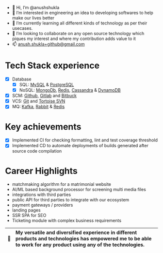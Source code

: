- 👋 Hi, I’m @anushshukla
- 👀 I’m interested in engineering an idea to developing softwares to help make our lives better
- 🌱 I’m currently learning all different kinds of technology as per their usecases.
- 💞️ I’m looking to collaborate on any open source technology which piques my interest and where my contribution adds value to it
- 📫 anush.shukla+github@gmail.com

# Tech Stack experience
- [x] Database
  - [x] SQL: [MySQL](https://www.mysql.com/) & [PostgreSQL](https://www.postgresql.org/)
  - [x] NoSQL: [MongoDb](https://www.mongodb.com/), [Redis](https://redis.io/), [Cassandra](https://cassandra.apache.org/) & [DynamoDB](https://aws.amazon.com/dynamodb)
- [x] SCM: [Github](https://github.com/), [Gitlab](https://gitlab.com/) and [Bitbuck](https://bitbucket.org/)
- [x] VCS: [Git](https://git-scm.com/) and [Tortoise SVN](https://tortoisesvn.net/)
- [x] MQ: [Kafka](https://kafka.apache.org/), [Rabbit](https://www.rabbitmq.com/) & [Redis](https://redis.io/docs/data-types/lists/)

# Key achievements
- [x] Implemented CI for checking formatting, lint and test coverage threshold
- [x] Implemented CD to automate deployments of builds generated after source code compilation

# Career Highlights
- matchmaking algorithm for a matrimonial website
- AI/ML based background processor for screening multi media files
- integrations with third parties
- public API for third parties to integrate with our ecosystem
- payment gateways / providers
- landing pages
- SSR SPA for SEO
- Ticketing module with complex business requirements


| :memo:        | My versatile and diversified experience in different products and technologies has empowered me to be able to work for any product using any of the technologies.       |
|---------------|:------------------------|


<!---
anushshukla/anushshukla is a ✨ special ✨ repository because its `README.md` (this file) appears on your GitHub profile.
You can click the Preview link to take a look at your changes.
--->

